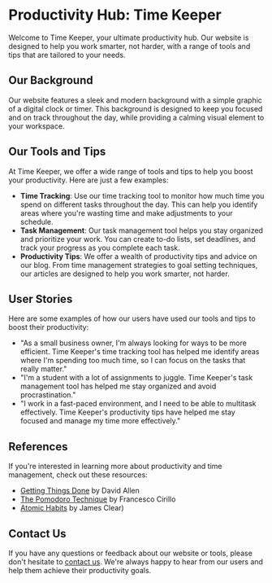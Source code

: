 <!--font:Roboto-->

# Productivity Hub: Time Keeper

Welcome to Time Keeper, your ultimate productivity hub. Our website is designed to help you work smarter, not harder, with a range of tools and tips that are tailored to your needs.

## Our Background

Our website features a sleek and modern background with a simple graphic of a digital clock or timer. This background is designed to keep you focused and on track throughout the day, while providing a calming visual element to your workspace.

## Our Tools and Tips

At Time Keeper, we offer a wide range of tools and tips to help you boost your productivity. Here are just a few examples:

- **Time Tracking**: Use our time tracking tool to monitor how much time you spend on different tasks throughout the day. This can help you identify areas where you're wasting time and make adjustments to your schedule.
- **Task Management**: Our task management tool helps you stay organized and prioritize your work. You can create to-do lists, set deadlines, and track your progress as you complete each task.
- **Productivity Tips**: We offer a wealth of productivity tips and advice on our blog. From time management strategies to goal setting techniques, our articles are designed to help you work smarter, not harder.

## User Stories

Here are some examples of how our users have used our tools and tips to boost their productivity:

- "As a small business owner, I'm always looking for ways to be more efficient. Time Keeper's time tracking tool has helped me identify areas where I'm spending too much time, so I can focus on the tasks that really matter."
- "I'm a student with a lot of assignments to juggle. Time Keeper's task management tool has helped me stay organized and avoid procrastination."
- "I work in a fast-paced environment, and I need to be able to multitask effectively. Time Keeper's productivity tips have helped me stay focused and manage my time more effectively."

## References

If you're interested in learning more about productivity and time management, check out these resources:

- [Getting Things Done](#) by David Allen
- [The Pomodoro Technique](#) by Francesco Cirillo
- [Atomic Habits](#) by James Clear)

## Contact Us

If you have any questions or feedback about our website or tools, please don't hesitate to [contact us](#). We're always happy to hear from our users and help them achieve their productivity goals.

<!--

Write me content for website with wallpaper which alt text is:

"A wallpaper featuring a simple graphic of a digital clock or timer, with space for setting alarms and countdowns."

The name/title of the page should not be 1:1 copy of the alt text but rather a real content of the website which is using this wallpaper.

- Use markdown format 
- Start with heading
- Heading should be short and concise
- The content should look like a real website 
- The website should not be about the wallpaper, wallpaper is just a related background
- Heading should be contain work "wallpaper" or "background"
- Include real sections like references, contact, user stories, etc. use things relevant to the page purpose.
- Feel free to use structure like headings, bullets, numbering, blockquotes, paragraphs, horizontal lines, etc.
- You can use formatting like bold or _italic_
- You can include UTF-8 emojis
- Links should be only #hash anchors (and you can refer to the document itself)
- Do not include images


---


# Time Keeper: A Wallpaper for Your Productivity Needs

Welcome to Time Keeper, your go-to source for productivity tips and tools. Our website is designed to help you make the most of your time, whether you're a busy professional or a student trying to juggle multiple tasks.

## Our Wallpaper

Our wallpaper features a simple graphic of a digital clock or timer, with space for setting alarms and countdowns. This background is perfect for anyone who wants to stay focused and on track throughout the day. Whether you need to finish a project by a deadline or simply want to manage your time more effectively, our wallpaper can help you achieve your goals.

## How to Use Our Wallpaper

To use our wallpaper, simply download it from our website and set it as your desktop background. You can then customize the clock or timer to suit your needs. For example, you can set an alarm to remind you of an important meeting or deadline, or use the countdown feature to keep track of how much time you have left to complete a task.

## User Stories

Here are some examples of how our users have used our wallpaper to boost their productivity:

- "I'm a freelance writer, and I often struggle with procrastination. Since I started using Time Keeper's wallpaper, I've been able to stay focused and meet my deadlines more consistently."
- "As a college student, I have a lot of assignments to keep track of. Time Keeper's wallpaper has helped me stay organized and prioritize my work."
- "I work in a fast-paced environment, and I need to be able to multitask effectively. Time Keeper's wallpaper has helped me stay on top of my to-do list and avoid distractions."

## References

If you're interested in learning more about productivity and time management, check out these resources:

- [Getting Things Done](#) by David Allen
- [The Pomodoro Technique](#) by Francesco Cirillo
- [Atomic Habits](#) by James Clear

## Contact Us

If you have any questions or feedback about our website or wallpaper, please don't hesitate to [contact us](#). We're always happy to hear from our users and help them achieve their productivity goals.


---


Heading should not include word "wallpaper". The website should not be about the wallpaper itself, wallpaper is just a related background, rewrite whole content.


---


# Time Keeper: Boost Your Productivity with Our Tools and Tips

Welcome to Time Keeper, your ultimate resource for productivity tips and tools. We believe that time is our most valuable asset, and we're here to help you make the most of it.

## Our Background

Our website features a sleek and modern background with a simple graphic of a digital clock or timer. This background is designed to keep you focused and on track throughout the day. It's the perfect complement to our productivity tools and resources, which are designed to help you achieve your goals and manage your time more effectively.

## Our Tools and Tips

At Time Keeper, we offer a wide range of tools and tips to help you boost your productivity. Here are just a few examples:

- **Time Tracking**: Use our time tracking tool to monitor how much time you spend on different tasks throughout the day. This can help you identify areas where you're wasting time and make adjustments to your schedule.
- **Task Management**: Our task management tool helps you stay organized and prioritize your work. You can create to-do lists, set deadlines, and track your progress as you complete each task.
- **Productivity Tips**: We offer a wealth of productivity tips and advice on our blog. From time management strategies to goal setting techniques, our articles are designed to help you work smarter, not harder.

## User Stories

Here are some examples of how our users have used our tools and tips to boost their productivity:

- "As a small business owner, I'm always looking for ways to be more efficient. Time Keeper's time tracking tool has helped me identify areas where I'm spending too much time, so I can focus on the tasks that really matter."
- "I'm a student with a lot of assignments to juggle. Time Keeper's task management tool has helped me stay organized and avoid procrastination."
- "I work in a fast-paced environment, and I need to be able to multitask effectively. Time Keeper's productivity tips have helped me stay focused and manage my time more effectively."

## References

If you're interested in learning more about productivity and time management, check out these resources:

- [Getting Things Done](#) by David Allen
- [The Pomodoro Technique](#) by Francesco Cirillo
- [Atomic Habits](#) by James Clear

## Contact Us

If you have any questions or feedback about our website or tools, please don't hesitate to [contact us](#). We're always happy to hear from our users and help them achieve their productivity goals.


---


Heading is too long, rewrite whole content.


---


# Time Keeper: Your Ultimate Productivity Resource

Welcome to Time Keeper, your ultimate resource for boosting productivity and making the most of your time. Our website is designed to help you work smarter, not harder, with a range of tools and tips that are tailored to your needs.

## Our Background

Our website features a sleek and modern background with a simple graphic of a digital clock or timer. This background is designed to keep you focused and on track throughout the day, while providing a calming visual element to your workspace.

## Our Tools and Tips

At Time Keeper, we offer a wide range of tools and tips to help you boost your productivity. Here are just a few examples:

- **Time Tracking**: Use our time tracking tool to monitor how much time you spend on different tasks throughout the day. This can help you identify areas where you're wasting time and make adjustments to your schedule.
- **Task Management**: Our task management tool helps you stay organized and prioritize your work. You can create to-do lists, set deadlines, and track your progress as you complete each task.
- **Productivity Tips**: We offer a wealth of productivity tips and advice on our blog. From time management strategies to goal setting techniques, our articles are designed to help you work smarter, not harder.

## User Stories

Here are some examples of how our users have used our tools and tips to boost their productivity:

- "As a small business owner, I'm always looking for ways to be more efficient. Time Keeper's time tracking tool has helped me identify areas where I'm spending too much time, so I can focus on the tasks that really matter."
- "I'm a student with a lot of assignments to juggle. Time Keeper's task management tool has helped me stay organized and avoid procrastination."
- "I work in a fast-paced environment, and I need to be able to multitask effectively. Time Keeper's productivity tips have helped me stay focused and manage my time more effectively."

## References

If you're interested in learning more about productivity and time management, check out these resources:

- [Getting Things Done](#) by David Allen
- [The Pomodoro Technique](#) by Francesco Cirillo
- [Atomic Habits](#) by James Clear)

## Contact Us

If you have any questions or feedback about our website or tools, please don't hesitate to [contact us](#). We're always happy to hear from our users and help them achieve their productivity goals.


---


Heading is too long, rewrite whole content.


---


# Time Keeper: Your Ultimate Productivity Hub

Welcome to Time Keeper, your ultimate productivity hub. Our website is designed to help you work smarter, not harder, with a range of tools and tips that are tailored to your needs.

## Our Background

Our website features a sleek and modern background with a simple graphic of a digital clock or timer. This background is designed to keep you focused and on track throughout the day, while providing a calming visual element to your workspace.

## Our Tools and Tips

At Time Keeper, we offer a wide range of tools and tips to help you boost your productivity. Here are just a few examples:

- **Time Tracking**: Use our time tracking tool to monitor how much time you spend on different tasks throughout the day. This can help you identify areas where you're wasting time and make adjustments to your schedule.
- **Task Management**: Our task management tool helps you stay organized and prioritize your work. You can create to-do lists, set deadlines, and track your progress as you complete each task.
- **Productivity Tips**: We offer a wealth of productivity tips and advice on our blog. From time management strategies to goal setting techniques, our articles are designed to help you work smarter, not harder.

## User Stories

Here are some examples of how our users have used our tools and tips to boost their productivity:

- "As a small business owner, I'm always looking for ways to be more efficient. Time Keeper's time tracking tool has helped me identify areas where I'm spending too much time, so I can focus on the tasks that really matter."
- "I'm a student with a lot of assignments to juggle. Time Keeper's task management tool has helped me stay organized and avoid procrastination."
- "I work in a fast-paced environment, and I need to be able to multitask effectively. Time Keeper's productivity tips have helped me stay focused and manage my time more effectively."

## References

If you're interested in learning more about productivity and time management, check out these resources:

- [Getting Things Done](#) by David Allen
- [The Pomodoro Technique](#) by Francesco Cirillo
- [Atomic Habits](#) by James Clear)

## Contact Us

If you have any questions or feedback about our website or tools, please don't hesitate to [contact us](#). We're always happy to hear from our users and help them achieve their productivity goals.


---


Write me a Google font which is best fitting for the website.

Pick from the list:
- Inter
- Roboto
- Montserrat
- Futura
- Lato
- IBM Plex Sans
- Poppins
- Great Vibes
- Exo 2
- Open Sans
- Alegreya
- Orbitron
- Lobster
- Barlow Condensed
- Raleway
- Playfair Display
- Dancing Script


Write just the font name nothing else.


---


I recommend using the "Roboto" font for your website.

-->
